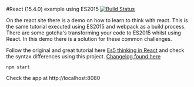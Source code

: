 #React (15.4.0) example using ES2015 [![Build Status](https://travis-ci.org/code0wl/react-example-modern-javascript.svg?branch=master)](https://travis-ci.org/code0wl/react-example-modern-javascript)

On the react site there is a demo on how to learn to think with react. This is the same tutorial executed using ES2015 and webpack as a build process. There are some gotcha's transforming your code to ES2015 whilst using React. In this demo there is a solution for these common challenges.

Follow the original and great tutorial here
[Es5 thinking in React](https://facebook.github.io/react/docs/thinking-in-react.html) and check the syntax differences using this project.
[Changelog found here](https://facebook.github.io/react/blog/2016/11/16/react-v15.4.0.html)

```
npm start
```

Check the app at http://localhost:8080
